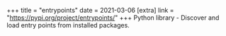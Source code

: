 +++
title = "entrypoints"
date = 2021-03-06
[extra]
link = "https://pypi.org/project/entrypoints/"
+++
Python library - Discover and load entry points from installed packages.


